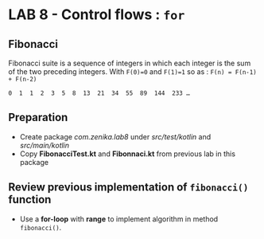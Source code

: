 <div class="pb"></div>

# LAB 8 - Control flows : `for`

## Fibonacci

Fibonacci suite is a sequence of integers in which each integer is the sum of the two preceding integers. 
With `F(0)=0` and `F(1)=1` so as : `F(n) = F(n-1) + F(n-2)`

`0  1  1  2  3  5  8  13  21  34  55  89  144  233 …`

## Preparation

 - Create package *com.zenika.lab8* under *src/test/kotlin* and *src/main/kotlin*
 - Copy **FibonacciTest.kt** and **Fibonnaci.kt** from previous lab in this package

## Review previous implementation of `fibonacci()` function
 
- Use a **for-loop** with **range** to implement algorithm in method `fibonacci()`.


